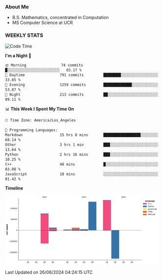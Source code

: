 ### About Me

- B.S. Mathematics, concentrated in Computation
- MS Computer Science at UCR


### WEEKLY STATS
<!--START_SECTION:waka-->
![Code Time](http://img.shields.io/badge/Code%20Time-207%20hrs%208%20mins-blue)

**I'm a Night 🦉** 

```text
🌞 Morning                74 commits          █░░░░░░░░░░░░░░░░░░░░░░░░   03.17 % 
🌆 Daytime                791 commits         ████████░░░░░░░░░░░░░░░░░   33.85 % 
🌃 Evening                1259 commits        █████████████░░░░░░░░░░░░   53.87 % 
🌙 Night                  213 commits         ██░░░░░░░░░░░░░░░░░░░░░░░   09.11 % 
```


📊 **This Week I Spent My Time On** 

```text
🕑︎ Time Zone: America/Los_Angeles

💬 Programming Languages: 
Markdown                 15 hrs 8 mins       █████████████████░░░░░░░░   68.14 % 
Other                    3 hrs 1 min         ███░░░░░░░░░░░░░░░░░░░░░░   13.64 % 
Python                   2 hrs 16 mins       ███░░░░░░░░░░░░░░░░░░░░░░   10.25 % 
C++                      40 mins             █░░░░░░░░░░░░░░░░░░░░░░░░   03.08 % 
JavaScript               18 mins             ░░░░░░░░░░░░░░░░░░░░░░░░░   01.42 % 
```

**Timeline**

![Lines of Code chart](https://raw.githubusercontent.com/nickocruzm/nickocruzm/main/assets/bar_graph.png)


 Last Updated on 26/06/2024 04:24:15 UTC
<!--END_SECTION:waka-->
